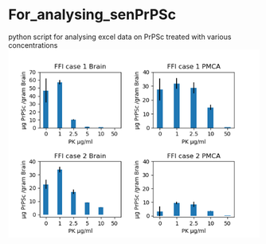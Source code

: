 # For_analysing_senPrPSc
python script for analysing excel data on PrPSc treated with various concentrations
![alt text](https://github.com/apeden/For_analysing_senPrPSc/blob/master/Figure_8.png)
